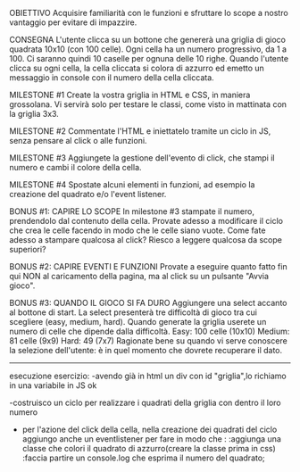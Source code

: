 
 OBIETTIVO
Acquisire familiarità con le funzioni e sfruttare lo scope a nostro vantaggio per evitare di impazzire.

 CONSEGNA
L'utente clicca su un bottone che genererà una griglia di gioco quadrata 10x10 (con 100 celle).
Ogni cella ha un numero progressivo, da 1 a 100.
Ci saranno quindi 10 caselle per ognuna delle 10 righe.
Quando l'utente clicca su ogni cella, la cella cliccata si colora di azzurro ed emetto un messaggio in console con il numero della cella cliccata.

 MILESTONE #1
Create la vostra griglia in HTML e CSS, in maniera grossolana. Vi servirà solo per testare le classi, come visto in mattinata con la griglia 3x3.

 MILESTONE #2
Commentate l'HTML e iniettatelo tramite un ciclo in JS, senza pensare al click o alle funzioni.

 MILESTONE #3
Aggiungete la gestione dell'evento di click, che stampi il numero e cambi il colore della cella.

 MILESTONE #4
Spostate alcuni elementi in funzioni, ad esempio la creazione del quadrato e/o l'event listener.

 BONUS #1: CAPIRE LO SCOPE
In milestone #3 stampate il numero, prendendolo dal contenuto della cella. Provate adesso a modificare il ciclo che crea le celle facendo in modo che le celle siano vuote. Come fate adesso a stampare qualcosa al click? Riesco a leggere qualcosa da scope superiori?

 BONUS #2: CAPIRE EVENTI E FUNZIONI
Provate a eseguire quanto fatto fin qui NON al caricamento della pagina, ma al click su un pulsante "Avvia gioco".

 BONUS #3: QUANDO IL GIOCO SI FA DURO
Aggiungere una select accanto al bottone di start. La select presenterà tre difficoltà di gioco tra cui scegliere (easy, medium, hard).
Quando generate la griglia userete un numero di celle che dipende dalla difficoltà.
Easy: 100 celle (10x10)
Medium: 81 celle (9x9)
Hard: 49 (7x7)
Ragionate bene su quando vi serve conoscere la selezione dell'utente: è in quel momento che dovrete recuperare il dato.

------------------------------------------------------------------------------------------------------------------------
esecuzione esercizio:
-avendo già in html un div con id "griglia",lo richiamo in una variabile in JS  ok

-costruisco un ciclo per realizzare i quadrati della griglia con dentro il loro numero 

- per l'azione del click della cella, nella creazione dei quadrati del ciclo aggiungo anche un eventlistener per fare in modo che :
:aggiunga una classe che colori il quadrato di azzurro(creare la classe prima in css)
:faccia partire un console.log che esprima il numero del quadrato;